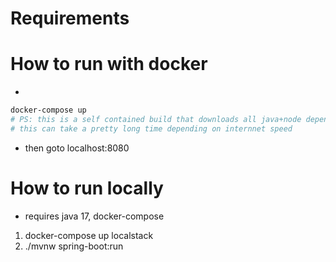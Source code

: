 # Requirements

# How to run with docker
- 
```sh
docker-compose up
# PS: this is a self contained build that downloads all java+node dependencies and localstack to simulate s3
# this can take a pretty long time depending on internnet speed
```
- then goto localhost:8080

# How to run locally
- requires java 17, docker-compose
1. docker-compose up localstack
2. ./mvnw spring-boot:run
